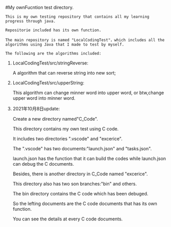 #My ownFucntion test directory.

	This is my own testing repository that contains all my learning progress through java.

	Repositorie included has its own function.

	The main repository is named "LocalCodingTest"，which includes all the algorithms using Java that I made to test by myself.

	The following are the algorithms included:

1.	LocalCodingTest/src/stringReverse:

	A algorithm that can reverse string into new sort;

2.	LocalCodingTest/src/upperString:

	This algorithm can change minner word into upper word, or btw,change upper word into minner word.

3.	2021年10月8日update:

	Create a new directory named"C_Code".

	This directory contains my own test using C code.

	It includes two directories ".vscode" and "excerice".

	The ".vscode" has two documents:"launch.json" and "tasks.json".

	launch.json has the function that it can build the codes while launch.json can debug the C documents.
  
	Besides, there is another directory in C_Code named "excerice".

	This directory also has two son branches:"bin" and others.

	The bin directory contains the C code which has been debuged.

	So the lefting documents are the C code documents that has its own function.

	You can see the details at every C code documents. 